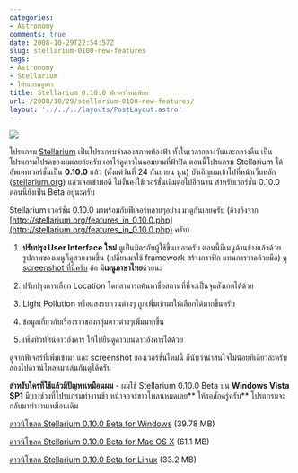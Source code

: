 ```yaml
---
categories:
- Astronomy
comments: true
date: 2008-10-29T22:54:57Z
slug: stellarium-0100-new-features
tags:
- Astronomy
- Stellarium
- โปรแกรมดูดาว
title: Stellarium 0.10.0 ฟีเจอร์ใหม่เพียบ
url: /2008/10/29/stellarium-0100-new-features/
layout: '../../../layouts/PostLayout.astro'
---
```


![](https://armno.in.th/wp-content/uploads/2007/12/logo.jpg)



โปรแกรม [Stellarium](https://armno.in.th/20071220/%E0%B8%A3%E0%B8%B5%E0%B8%A7%E0%B8%B4%E0%B8%A7-stellarium-%E0%B9%82%E0%B8%9B%E0%B8%A3%E0%B9%81%E0%B8%81%E0%B8%A3%E0%B8%A1%E0%B8%94%E0%B8%B9%E0%B8%94%E0%B8%B2%E0%B8%A7) เป็นโปรแกรมจำลองสภาพท้องฟ้า ทั้งในเวลากลางวันและกลางคืน เป็นโปรแกรมโปรดของผมเลยล่ะครับ เอาไว้ดูดาวในคอมยามที่ฟ้าปิด ตอนนี้โปรแกรม Stellarium ได้อัพเดทเวอร์ชั่นเป็น **0.10.0** แล้ว (ตั้งแต่วันที่ 24 กันยายน นู่น) บังเอิญผมเข้าไปที่หน้าเว็บหลัก ([stellarium.org](http://stellarium.org/)) แล้วเจอเข้าพอดี ไม่งั้นคงใช้เวอร์ชั่นเดิมต่อไปอีกนาน สำหรับเวอร์ชั่น 0.10.0 ตอนนี้ยังเป็น Beta อยู่นะครับ



Stellarium เวอร์ชั่น 0.10.0 มาพร้อมกับฟีเจอร์หลายๆอย่าง มาดูกันเลยครับ (อ้างอิงจาก [http://stellarium.org/features_in_0.10.0.php](http://stellarium.org/features_in_0.10.0.php) ครับ)




  1. **ปรับปรุง User Interface ใหม่** ดูเป็นมิตรกับผู้ใช้ขึ้นเยอะครับ ตอนนี้มีเมนูด้านข้างแล้วด้วย รูปภาพของเมนูก็ดูสวยงามขึ้น (เปลี่ยนมาใช้ framework สร้างกราฟิก แทนการวาดด้วยมือ) [ดู screenshot ที่นี่ครับ](http://stellarium.org/img/screenshots/0.10-stel_gui.jpg) อ้อ มี**เมนูภาษาไทย**ด้วยนะ

  2. ปรับปรุงการเลือก Location โดยสามารถค้นหาชื่อสถานที่ที่จะเป็นจุดสังเกตได้ด้วย

  3. Light Pollution หรือแสงรบกวนต่างๆ ถูกเพิ่มเข้ามาให้เลือกได้มากขึ้นครับ

  4. ข้อมูลเกี่ยวกับเรื่องราวของกลุ่มดาวต่างๆเพิ่มมากขึ้น

  5. เพิ่มทิวทัศน์ดาวอังคาร ให้ไปยืนดูดาวบนดาวอังคารได้ด้วย


ดูจากฟีเจอร์ที่เพิ่มเข้ามา และ screenshot ของเวอร์ชั่นใหม่นี้ ก็นับว่าน่าสนใจไม่น้อยทีเดียวล่ะครับ ลองไปดาวน์โหลดมาเล่นกันดูได้ครับ



**สำหรับใครที่ใช้แล้วมีปัญหาเหมือนผม** - ผมใช้ Stellarium 0.10.0 Beta บน **Windows Vista SP1** มีบางช่วงที่โปรแกรมทำงานช้า หน้าจอจะขาวโพลนหมดเลย** ให้รอสักครู่ครับ** โปรแกรมจะกลับมาทำงานเหมือนเดิม



[ดาวน์โหลด Stellarium 0.10.0 Beta for Windows](http://downloads.sourceforge.net/stellarium/stellarium-0.10.0beta.exe) (39.78 MB)



[ดาวน์โหลด Stellarium 0.10.0 Beta for Mac OS X](http://downloads.sourceforge.net/stellarium/stellarium-0.10.0a.dmg) (61.1 MB)



[ดาวน์โหลด Stellarium 0.10.0 Beta for Linux](http://downloads.sourceforge.net/stellarium/stellarium-0.10.0.tgz) (33.2 MB)

